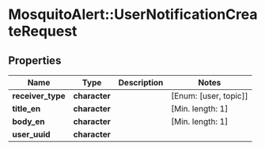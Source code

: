 # MosquitoAlert::UserNotificationCreateRequest


## Properties
Name | Type | Description | Notes
------------ | ------------- | ------------- | -------------
**receiver_type** | **character** |  | [Enum: [user, topic]] 
**title_en** | **character** |  | [Min. length: 1] 
**body_en** | **character** |  | [Min. length: 1] 
**user_uuid** | **character** |  | 


